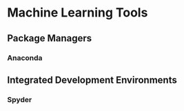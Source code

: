 # Machine Learning Tools

## Package Managers 

### Anaconda

## Integrated Development Environments

### Spyder

